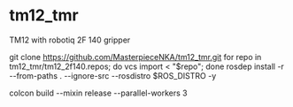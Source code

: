 # tm12_tmr
TM12 with robotiq 2F 140 gripper

git clone https://github.com/MasterpieceNKA/tm12_tmr.git
for repo in tm12_tmr/tm12_2f140.repos; do vcs import < "$repo"; done
rosdep install -r --from-paths . --ignore-src --rosdistro $ROS_DISTRO -y


colcon build --mixin release --parallel-workers 3
